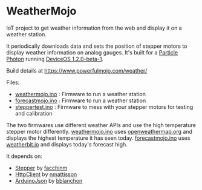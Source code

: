 # WeatherMojo
IoT project to get weather information from the web and display it on a weather station. 

It periodically downloads data and sets the position of stepper motors to display weather information on analog gauges. It's built for a [Particle Photon](https://www.particle.io/wifi/) running [DeviceOS 1.2.0-beta-1](https://github.com/particle-iot/device-os/releases/tag/v1.2.0-beta.1).

Build details at https://www.powerfulmojo.com/weather/

Files:
* [weathermojo.ino](./weathermojo.ino) : Firmware to run a weather station
* [forecastmojo.ino](./forecastmojo.ino) : Firmware to run a weather station
* [steppertest.ino](./steppertest.ino) : Firmware to mess with your stepper motors for testing and calibration

The two firmwares use different weather APIs and use the high temperature stepper motor differently. [weathermojo.ino](./weathermojo.ino) uses [openweathermap.org](http://openweathermap.org/) and displays the highest temperature it has seen today. [forecastmojo.ino](./forecastmojo.ino) uses [weatherbit.io](http://weatherbit.io/) and displays today's forecast high.

It depends on:
* [Stepper](https://github.com/arduino-libraries/Stepper) by [facchinm](https://github.com/facchinm)
* [HttpClient](https://github.com/nmattisson/HttpClient) by [nmattisson](https://github.com/nmattisson)
* [ArduinoJson](https://github.com/bblanchon/ArduinoJson) by [bblanchon](https://github.com/bblanchon)




